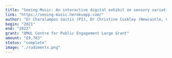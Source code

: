 ```yaml
---
title: "Seeing Music: An interactive digital exhibit on sensory variation and the cross-sensory experience of music"
link: "https://seeing-music.herokuapp.com/"
author: "Dr Charalampos Saitis (PI), Dr Christine Cuskley (Newcastle, CI)"
begin: "2021"
end: "2022"
grant: "QMUL Centre for Public Engagement Large Grant"
amount: "£9,783"
status: "complete"
image: "./rudiments.png"
---
```

